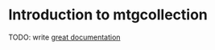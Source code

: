 # Introduction to mtgcollection

TODO: write [great documentation](http://jacobian.org/writing/what-to-write/)
